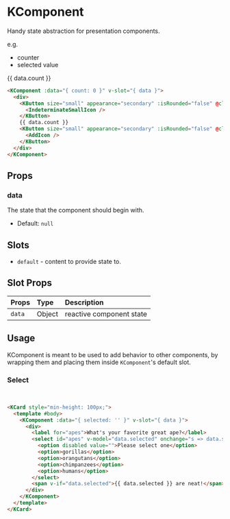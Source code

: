 # KComponent

Handy state abstraction for presentation components.

e.g.

- counter
- selected value

<KComponent :data="{ count: 0 }" v-slot="{ data }">
  <div>
    <KButton size="small" appearance="secondary" icon :isRounded="false" @click="data.count = data.count - 1">
      <IndeterminateSmallIcon />
    </KButton>
    {{ data.count }}
    <KButton size="small" appearance="secondary" icon :isRounded="false" @click="data.count = data.count + 1">
      <AddIcon />
    </KButton>
  </div>
</KComponent>

```html
<KComponent :data="{ count: 0 }" v-slot="{ data }">
  <div>
    <KButton size="small" appearance="secondary" :isRounded="false" @click="data.count = data.count - 1">
      <IndeterminateSmallIcon />
    </KButton>
    {{ data.count }}
    <KButton size="small" appearance="secondary" :isRounded="false" @click="data.count = data.count + 1">
      <AddIcon />
    </KButton>
  </div>
</KComponent>
```

## Props

### data

The state that the component should begin with.

- Default: `null`

## Slots

- `default` - content to provide state to.

## Slot Props

| Props  | Type   | Description              |
| :----- | :----- | :----------------------- |
| `data` | Object | reactive component state |

## Usage

KComponent is meant to be used to add behavior to other components, by wrapping
them and placing them inside `KComponent`'s default slot.

### Select

<br/>
<KCard>
  <template #body>
    <KComponent :data="{ selected: '' }" v-slot="{ data }">
      <div>
        <label for="apes">What's your favorite great ape? </label>
        <select id="apes" v-model="data.selected" onchange="s => data.selected = s">
          <option disabled value="">Please select one &blacktriangledown;</option>
          <option>gorillas</option>
          <option>orangutans</option>
          <option>chimpanzees</option>
          <option>humans</option>
        </select>
        <span v-if="data.selected">{{ data.selected }} are neat!</span>
      </div>
    </KComponent>
  </template>
</KCard>

```html
<KCard style="min-height: 100px;">
  <template #body>
    <KComponent :data="{ selected: '' }" v-slot="{ data }">
      <div>
        <label for="apes">What's your favorite great ape?</label>
        <select id="apes" v-model="data.selected" onchange="s => data.selected = s">
          <option disabled value="">Please select one</option>
          <option>gorillas</option>
          <option>orangutans</option>
          <option>chimpanzees</option>
          <option>humans</option>
        </select>
        <span v-if="data.selected">{{ data.selected }} are neat!</span>
      </div>
    </KComponent>
  </template>
</KCard>
```

<script setup lang="ts">
import { IndeterminateSmallIcon, AddIcon } from '@kong/icons'
</script>

